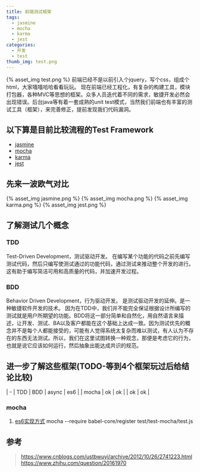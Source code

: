```yaml
---
title: 前端测试框架
tags: 
  - jasmine
  - mocha
  - karma
  - jest
categories:
  - 开发
  - test
thumb_img: test.png
---
```


{% asset_img test.png %}
前端已经不是以前引入个jquery，写个css，组成个html，大家嘻嘻哈哈看看玩玩。
现在前端已经工程化，有复杂的构建工具，模块打包器，各种MVC等思想的框架。众多人员迭代着不同的需求，敏捷开发必然会出现错误。后台java等有着一套成熟的unit test模式，当然我们前端也有丰富的测试工具（框架），来完善修正，提前发现我们代码漏洞。

## 以下算是目前比较流程的Test Framework
- [jasmine](https://jasmine.github.io/)
- [mocha](https://mochajs.org/)
- [karma](https://karma-runner.github.io/2.0/index.html)
- [jest](https://facebook.github.io/jest/en/)

## 先来一波欧气对比
{% asset_img jasmine.png %}
{% asset_img mocha.png %}
{% asset_img karma.png %}
{% asset_img jest.png %}

## 了解测试几个概念
### TDD
Test-Driven Development，测试驱动开发。
在编写某个功能的代码之前先编写测试代码，然后只编写使测试通过的功能代码，通过测试来推动整个开发的进行。这有助于编写简洁可用和高质量的代码，并加速开发过程。

### BDD
Behavior Driven Development，行为驱动开发。
是测试驱动开发的延伸。是一种敏捷软件开发的技术。
因为在TDD中，我们并不能完全保证根据设计所编写的测试就是用户所期望的功能。BDD将这一部分简单和自然化，用自然语言来描述，让开发、测试、BA以及客户都能在这个基础上达成一致。因为测试优先的概念并不是每个人都能接受的，可能有人觉得系统太复杂而难以测试，有人认为不存在的东西无法测试。所以，我们在这里试图转换一种观念，那便是考虑它的行为，也就是说它应该如何运行，然后抽象出能达成共识的规范。

## 进一步了解这些框架(TODO-等到4个框架玩过后给结论比较)
| - | TDD | BDD | async | es6 |
| mocha | ok | ok | | ok | ok |

### mocha
1. [es6实现方式](https://github.com/mochajs/mocha/wiki/compilers-deprecation)
mocha --require babel-core/register test/test-mocha/test.js

## 参考
> https://www.cnblogs.com/ustbwuyi/archive/2012/10/26/2741223.html
> https://www.zhihu.com/question/20161970